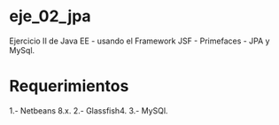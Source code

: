 # eje_02_jpa
Ejercicio II de Java EE - usando el Framework JSF - Primefaces - JPA y MySql.

# Requerimientos
  1.- Netbeans 8.x.
  2.- Glassfish4.
  3.- MySQl.
